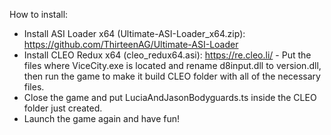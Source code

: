 How to install:
- Install ASI Loader x64 (Ultimate-ASI-Loader_x64.zip): https://github.com/ThirteenAG/Ultimate-ASI-Loader
- Install CLEO Redux x64 (cleo_redux64.asi): https://re.cleo.li/
﻿- Put the files where ViceCity.exe is located and rename d8input.dll to version.dll, then run the game to make it build CLEO folder with all of the necessary files.
- Close the game and put LuciaAndJasonBodyguards.ts inside the CLEO folder just created.
- Launch the game again and have fun!
